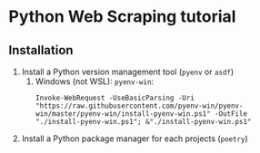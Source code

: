 # Python Web Scraping tutorial

## Installation
1. Install a Python version management tool (`pyenv` or `asdf`)
   1. Windows (not WSL): `pyenv-win`:
        ```
        Invoke-WebRequest -UseBasicParsing -Uri "https://raw.githubusercontent.com/pyenv-win/pyenv-win/master/pyenv-win/install-pyenv-win.ps1" -OutFile "./install-pyenv-win.ps1"; &"./install-pyenv-win.ps1"
        ```
2. Install a Python package manager for each projects (`poetry`)